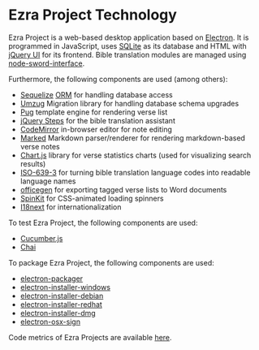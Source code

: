 # Ezra Project Technology

Ezra Project is a web-based desktop application based on [Electron](https://electronjs.org/). It is programmed in JavaScript, uses [SQLite](https://www.sqlite.org) as its database and HTML with [jQuery UI](https://jqueryui.com/) for its frontend. Bible translation modules are managed using [node-sword-interface](https://github.com/tobias-klein/node-sword-interface).

Furthermore, the following components are used (among others):
* [Sequelize](http://docs.sequelizejs.com) [ORM](https://en.wikipedia.org/wiki/Object-relational_mapping) for handling database access
* [Umzug](https://github.com/sequelize/umzug) Migration library for handling database schema upgrades
* [Pug](https://pugjs.org) template engine for rendering verse list
* [jQuery Steps](http://www.jquery-steps.com) for the bible translation assistant
* [CodeMirror](https://github.com/codemirror/CodeMirror) in-browser editor for note editing
* [Marked](https://github.com/markedjs/marked) Markdown parser/renderer for rendering markdown-based verse notes
* [Chart.js](https://www.chartjs.org) library for verse statistics charts (used for visualizing search results)
* [ISO-639-3](https://github.com/wooorm/iso-639-3) for turning bible translation language codes into readable language names
* [officegen](https://github.com/Ziv-Barber/officegen) for exporting tagged verse lists to Word documents
* [SpinKit](https://github.com/tobiasahlin/SpinKit) for CSS-animated loading spinners
* [I18next](https://www.i18next.com/) for internationalization

To test Ezra Project, the following components are used:
* [Cucumber.js](https://github.com/cucumber/cucumber-js)
* [Chai](https://www.chaijs.com/)

To package Ezra Project, the following components are used:
* [electron-packager](https://github.com/electron/electron-packager)
* [electron-installer-windows](https://github.com/electron-userland/electron-installer-windows)
* [electron-installer-debian](https://github.com/electron-userland/electron-installer-debian)
* [electron-installer-redhat](https://github.com/electron-userland/electron-installer-redhat)
* [electron-installer-dmg](https://github.com/electron-userland/electron-installer-dmg)
* [electron-osx-sign](https://github.com/electron/electron-osx-sign)

Code metrics of Ezra Projects are available [here][metrics].

[metrics]: https://github.com/tobias-klein/ezra-project/blob/master/LOC_METRICS.md
